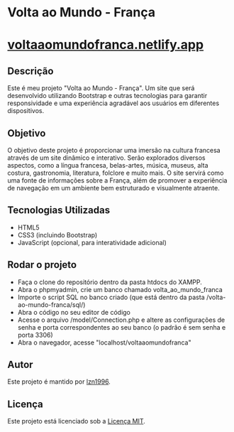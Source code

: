 # Volta ao Mundo - França
# <a href="https://voltaaomundofranca.netlify.app" target="_blank">voltaaomundofranca.netlify.app</a>
## Descrição

Este é meu projeto "Volta ao Mundo - França". Um site que será desenvolvido utilizando Bootstrap e outras tecnologias para garantir responsividade e uma experiência agradável aos usuários em diferentes dispositivos.

## Objetivo

O objetivo deste projeto é proporcionar uma imersão na cultura francesa através de um site dinâmico e interativo. Serão explorados diversos aspectos, como a língua francesa, belas-artes, música, museus, alta costura, gastronomia, literatura, folclore e muito mais. O site servirá como uma fonte de informações sobre a França, além de promover a experiência de navegação em um ambiente bem estruturado e visualmente atraente.

## Tecnologias Utilizadas

- HTML5
- CSS3 (incluindo Bootstrap)
- JavaScript (opcional, para interatividade adicional)

## Rodar o projeto

- Faça o clone do repositório dentro da pasta htdocs do XAMPP.
- Abra o phpmyadmin, crie um banco chamado volta_ao_mundo_franca
- Importe o script SQL no banco criado (que está dentro da pasta /volta-ao-mundo-franca/sql/)
- Abra o código no seu editor de código
- Acesse o arquivo /model/Connection.php e altere as configurações de senha e porta correspondentes ao seu banco (o padrão é sem senha e porta 3306)
- Abra o navegador, acesse "localhost/voltaaomundofranca"

## Autor

Este projeto é mantido por [lzn1996](https://github.com/lzn1996).

## Licença

Este projeto está licenciado sob a [Licença MIT](https://opensource.org/licenses/MIT).
